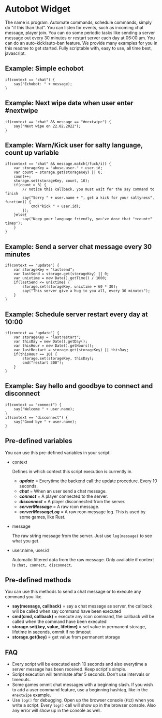 # Autobot Widget

The name is program. Automate commands, schedule commands, simply do "if this than that". You can listen for events, such as incoming chat message, player join. You can do some periodic tasks like sending a server message out every 30 minutes or restart server each day at 06:00 am. You can do an auto-kick/auto-ban feature. We provide many examples for you in this readme to get started. Fully scriptable with, easy to use, all time best, javascript.

## Example: Simple echobot
    
    if(context == "chat") {
        say("Echobot: " + message);
    }
    
## Example: Next wipe date when user enter #nextwipe

    if(context == "chat" && message == "#nextwipe") {
        say("Next wipe on 22.02.2022");
    }
    
## Example: Warn/Kick user for salty language, count up variable

    if(context == "chat" && message.match(/fuck/i)) {
        var storageKey = "abuse.user." + user.id;
        var count = storage.get(storageKey) || 0;
        count++;
        storage.set(storageKey, count, 10);
        if(count > 3) {
            // notice this callback, you must wait for the say command to finish
            say("Sorry " + user.name + ", get a kick for your saltyness", function() {
                cmd("kick " + user.id);
            });
        }else{
            say("Keep your language friendly, you've done that "+count+" times");
        }
    }
    
## Example: Send a server chat message every 30 minutes

    if(context == "update") {
        var storageKey = "lastsend";
        var lastSend = storage.get(storageKey) || 0;
        var unixtime = new Date().getTime() / 1000;
        if(lastSend <= unixtime) {
            storage.set(storageKey, unixtime + 60 * 30);
            say("This server give a hug to you all, every 30 minutes");
        }
    }
    
## Example: Schedule server restart every day at 10:00

    if(context == "update") {
        var storageKey = "lastrestart";
        var thisDay = new Date().getDay();
        var thisHour = new Date().getHours();
        var lastRestart = storage.get(storageKey) || thisDay;
        if(thisHour == 10) {
            storage.set(storageKey, thisDay);
            cmd("restart 300");
        }
    }
    
## Example: Say hello and goodbye to connect and disconnect

    if(context == "connect") {
        say("Welcome " + user.name);
    }
    if(context == "disconnect") {
        say("Good bye " + user.name);
    }
    
## Pre-defined variables

You can use this pre-defined variables in your script.

* context

    Defines in which context this script execution is currently in.  
    * ***update*** = Everytime the backend call the update procedure. Every 10 seconds.
    * ***chat*** = When an user send a chat message.
    * ***connect*** = A player connected to the server.
    * ***disconnect*** = A player disconnected from the server.
    * ***serverMessage*** = A raw rcon message.
    * ***serverMessageLog*** = A raw rcon message log. This is used by some games, like Rust.
    
* message
    
    The raw string message from the server. Just use `log(message)` to see what you get.
    
* user.name, user.id
    
    Automatic filtered data from the raw message. Only available if context is `chat, connect, disconnect`.

## Pre-defined methods

You can use this methods to send a chat message or to execute any command you like.

* **say(message, callback)** = say a chat message as server, the callback will be called when say command have been executed
* **cmd(cmd, callback)** = execute any rcon command, the callback will be called when the command have been executed
* **storage.set(key, value, lifetime)** = set value in permanent storage, lifetime in seconds, ommit if no timeout
* **storage.get(key)** = get value from permanent storage
    
## FAQ

* Every script will be executed each 10 seconds and also everytime a server message has been received. Keep script's simple.
* Script execution will terminate after 5 seconds. Don't use intervals or timeouts.
* Some games ommit chat messages with a beginning slash. If you wish to add a user command feature, use a beginning hashtag, like in the `#nextwipe` example.
* Use `log()` for debugging. Open up the browser console (`F12`) when you write a script. Every `log()` call will show up in the browser console. Also any error will show up in the console as well.